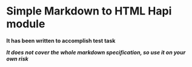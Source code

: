 # Simple Markdown to HTML Hapi module

**It has been written to accomplish test task**

***It does not cover the whole markdown specification, so use it on your own risk***
